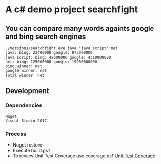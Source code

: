 # A c# demo project searchfight

## You can compare many words againts google and bing search engines
```
./Version1/searchfight.exe java "java script".net   
java: bing: 23400000 google: 873000000  
java script: bing: 42000000 google: 4310000000  
net: bing: 125000000 google: 19900000000  
bing winner: net  
google winner: net  
Total winner: net  
```
## Development 

### Dependencies
```
Nuget 
Visual Studio 2017 
```
### Process

* Nuget restore 
* Execute build.ps1 
* To review Unit Test Coverage use coverage.ps1
 [Unit Test Coverage](http://htmlpreview.github.com/?https://github.com/gcvalderrama/searchfight/blob/master/Tests/UniTestCoverage/ReportUnitCover/index.htm)
 






